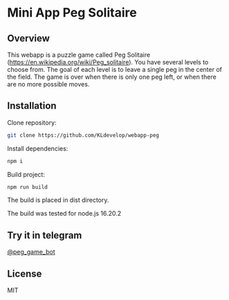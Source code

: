 # Mini App Peg Solitaire

## Overview

This webapp is a puzzle game called Peg Solitaire (https://en.wikipedia.org/wiki/Peg_solitaire).
You have several levels to choose from. The goal of each level is to leave a single peg in the center of the field. 
The game is over when there is only one peg left, or when there are no more possible moves.

## Installation

Clone repository:
```sh
git clone https://github.com/KLdevelop/webapp-peg
```
Install dependencies:
```sh
npm i
```
Build project:
```sh
npm run build
```
The build is placed in dist directory.

The build was tested for node.js 16.20.2

## Try it in telegram

[@peg_game_bot](https://t.me/peg_game_bot)

## License

MIT
